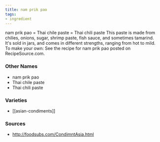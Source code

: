 ```yaml
---
title: nam prik pao
tags:
- ingredient
---
```

nam prik pao = Thai chile paste = Thai chili paste This paste is made from chilies, onions, sugar, shrimp paste, fish sauce, and sometimes tamarind. It's sold in jars, and comes in different strengths, ranging from hot to mild. To make your own: See the recipe for nam prik pao posted on RecipeSource.com.

### Other Names

* nam prik pao
* Thai chile paste
* Thai chili paste

### Varieties

* [[asian-condiments]]

### Sources
* http://foodsubs.com/CondimntAsia.html
